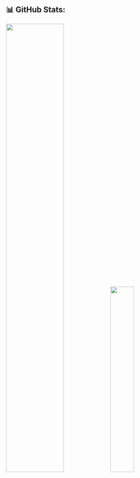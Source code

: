 ## 📊 GitHub Stats:
<p>
  <img width="56%" src="https://github-readme-stats.vercel.app/api?username=Miracle-Blue&theme=city_lights&count_private=true&hide_border=true&hide_title=true&show_icons=true" />
  <img width="36%" src="https://github-readme-stats.vercel.app/api/top-langs/?username=Miracle-Blue&layout=compact&langs_count=6&hide=sass,makefile,shell,mustache&hide_border=true&theme=city_lights" />
</p> 
